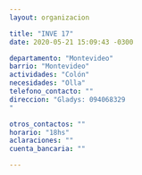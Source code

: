 ```yaml
---
layout: organizacion

title: "INVE 17"
date: 2020-05-21 15:09:43 -0300

departamento: "Montevideo"
barrio: "Montevideo"
actividades: "Colón"
necesidades: "Olla"
telefono_contacto: ""
direccion: "Gladys: 094068329
"

otros_contactos: ""
horario: "18hs"
aclaraciones: ""
cuenta_bancaria: ""

---
```

